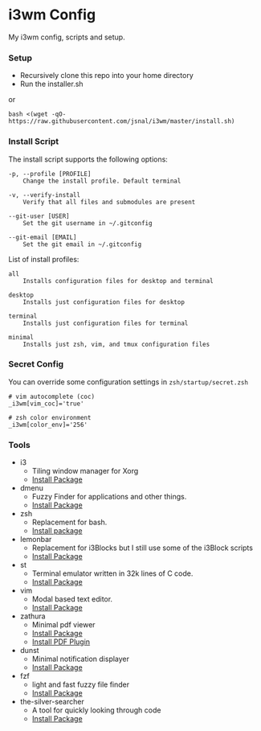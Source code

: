# i3wm Config

My i3wm config, scripts and setup.

### Setup
- Recursively clone this repo into your home directory
- Run the installer.sh

or

```
bash <(wget -qO- https://raw.githubusercontent.com/jsnal/i3wm/master/install.sh)
```

### Install Script

The install script supports the following options:

```
-p, --profile [PROFILE]
    Change the install profile. Default terminal

-v, --verify-install
    Verify that all files and submodules are present

--git-user [USER]
    Set the git username in ~/.gitconfig

--git-email [EMAIL]
    Set the git email in ~/.gitconfig
```

List of install profiles:

```
all
    Installs configuration files for desktop and terminal
    
desktop
    Installs just configuration files for desktop
    
terminal
    Installs just configuration files for terminal

minimal
    Installs just zsh, vim, and tmux configuration files
```

### Secret Config

You can override some configuration settings in `zsh/startup/secret.zsh`

```
# vim autocomplete (coc)
_i3wm[vim_coc]='true'

# zsh color environment
_i3wm[color_env]='256'
```

### Tools

- i3
    - Tiling window manager for Xorg
    - [Install Package](https://github.com/i3/i3)
- dmenu
    - Fuzzy Finder for applications and other things.
    - [Install Package](https://git.suckless.org/dmenu/)
- zsh
    - Replacement for bash.
    - [Install package](https://www.archlinux.org/packages/extra/x86_64/zsh/)
- lemonbar
    - Replacement for i3Blocks but I still use some of the i3Block scripts
    - [Install Package](https://github.com/jaagr/polybar)
- st
    - Terminal emulator written in 32k lines of C code.
    - [Install Package](https://git.suckless.org/st/)
- vim
    - Modal based text editor.
    - [Install Package](https://github.com/vim/vim)
- zathura
    - Minimal pdf viewer
    - [Install Package](https://www.archlinux.org/packages/community/x86_64/zathura/)
    - [Install PDF Plugin](https://www.archlinux.org/packages/community/x86_64/zathura-pdf-mupdf/)
- dunst
    - Minimal notification displayer
    - [Install Package](https://www.archlinux.org/packages/community/x86_64/dunst/)
- fzf
    - light and fast fuzzy file finder
    - [Install Package](https://www.archlinux.org/packages/community/x86_64/dunst/)
- the-silver-searcher
    - A tool for quickly looking through code
    - [Install Package](https://www.archlinux.org/packages/community/x86_64/the_silver_searcher/)
